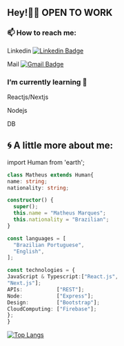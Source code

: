 <h2>Hey!👋🏻 OPEN TO WORK</h2>

<h3>📫 How to reach me:</h3>

Linkedin [![Linkedin Badge](https://img.shields.io/badge/-Message%20Me!-blue?style=flat-square&logo=Linkedin&logoColor=white&link=https://www.linkedin.com/in/matheusm97/)](https://www.linkedin.com/in/matheusm97/)

Mail [![Gmail Badge](https://img.shields.io/badge/-Contact%20Me!-red?style=flat-square&logo=Gmail&logoColor=white&link=mailto:matheusmdev97@gmail.com)](mailto:matheusmdev97@gmail.com)

<h3>I’m currently learning 🌱</h3>
<p>Reactjs/Nextjs</p>
<p>Nodejs</p>
<p>DB</p>

<h2>🌀 A little more about me:</h2>


import Human from 'earth';

  ```typescript
class Matheus extends Human{
  name: string;
  nationality: string;
  
  constructor() {
    super();
    this.name = "Matheus Marques";
    this.nationality = "Brazilian";
  }
  
const languages = [
    "Brazilian Portuguese",
    "English",
  ];
  
const technologies = {
 JavaScript & Typescript:["React.js",
 "Next.js"];
 APIs:           ["REST"];
 Node:           ["Express"];
 Design:         ["Bootstrap"];
 CloudComputing: ["Firebase"];
  };
}
```
[![Top Langs](https://github-readme-stats.vercel.app/api/top-langs/?username=matheus097&layout=compact)](https://github.com/matheus097/github-readme-stats)
<!---[![Matheus wakatime stats](https://github-readme-stats.vercel.app/api/wakatime?username=Matheusdev)](https://github.com/matheus097/github-readme-stats)-->

<!----
**matheus097/matheus097** is a ✨ _special_ ✨ repository because its `README.md` (this file) appears on your GitHub profile.

Here are some ideas to get you started:

- 🔭 I’m currently working on ...
- 🌱 I’m currently learning ...
- 👯 I’m looking to collaborate on ...
- 🤔 I’m looking for help with ...
- 💬 Ask me about ...
-  ...
- 😄 Pronouns: ...
- ⚡ Fun fact: ...
-
---->
